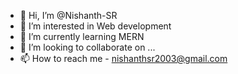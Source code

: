 - 👋 Hi, I’m @Nishanth-SR
- 👀 I’m interested in Web development
- 🌱 I’m currently learning MERN
- 💞️ I’m looking to collaborate on ...
- 📫 How to reach me - nishanthsr2003@gmail.com

<!---
Nishanth-SR/Nishanth-SR is a ✨ special ✨ repository because its `README.md` (this file) appears on your GitHub profile.
You can click the Preview link to take a look at your changes.
--->
